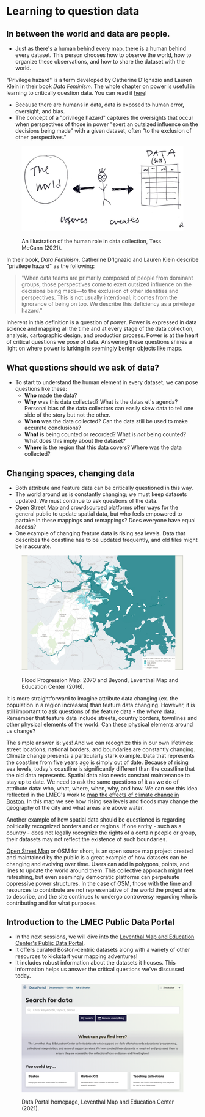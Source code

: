 

# Learning to question data

## In between the world and data are people.

* Just as there's a human behind every map, there is a human behind every dataset. This person chooses how to observe the world, how to organize these observations, and how to share the dataset with the world.

<aside>

"Privilege hazard" is a term developed by Catherine D'Ignazio and Lauren Klein in their book *Data Feminism*. The whole chapter on power is useful in learning to critically question data.  You can read it [here](https://data-feminism.mitpress.mit.edu/pub/vi8obxh7/release/3)!

</aside>

* Because there are humans in data, data is exposed to human error, oversight, and bias.
* The concept of a "privilege hazard" captures the oversights that occur when perspectives of those in power "exert an outsized influence on the decisions being made" with a given dataset, often "to the exclusion of other perspectives."  

<figure>

![An illustration of the human role in data collection](./media/human-in-data.png)

<figcaption>

An illustration of the human role in data collection, Tess McCann (2021).

</figcaption>
</figure>

<Hideable title = "Read more about the privilege hazard">

In their book, *Data Feminism*, Catherine D'Ignazio and Lauren Klein describe "privilege hazard" as the following:
> "When data teams are primarily composed of people from dominant groups, those perspectives come to exert outsized influence on the decisions being made—to the exclusion of other identities and perspectives. This is not usually intentional; it comes from the ignorance of being on top. We describe this deficiency as a privilege hazard."

Inherent in this definition is a question of *power*. Power is expressed in data science and mapping all the time and at every stage of the data collection, analysis, cartographic design, and production process. Power is at the heart of critical questions we pose of data. Answering these questions shines a light on where power is lurking in seemingly benign objects like maps.   

</Hideable>

## What questions should we ask of data?

* To start to understand the human element in every dataset, we can pose questions like these:  
    * **Who** made the data?
    * **Why** was this data collected? What is the datas et's agenda? Personal bias of the data collectors can easily skew data to tell one side of the story but not the other.
    * **When** was the data collected? Can the data still be used to make accurate conclusions?
    * **What** is being counted or recorded? What is *not* being counted? What does this imply about the dataset?
    * **Where** is the region that this data covers? Where was the data collected?


## Changing spaces, changing data

* Both attribute and feature data can be critically questioned in this way.
* The world around us is constantly changing; we must keep datasets updated. We must continue to ask questions of the data.
*  Open Street Map and crowdsourced platforms offer ways for the general public to update spatial data, but who feels empowered to partake in these mappings and remappings? Does everyone have equal access?  
* One example of changing feature data is rising sea levels. Data that describes the coastline has to be updated frequently, and old files might be inaccurate.

<figure>

 ![A map showing flood progression in Boston](./media/BostonFloodProgressionMap.jpeg)

 <figcaption>

Flood Progression Map: 2070 and Beyond, Leventhal Map and Education Center (2016).

</figcaption>
</figure>

<hideable Title = "Read more about changing spaces">

It is more straightforward to imagine attribute data changing (ex. the population in a region increases) than feature data changing. However, it is still important to ask questions of the feature data - the *where* data. Remember that feature data include streets, country borders, townlines and other physical elements of the world. Can these physical elements around us change?

The simple answer is: yes! And we can recognize this in our own lifetimes: street locations, national borders, and boundaries are constantly changing. Climate change presents a particularly stark example. Data that represents the coastline from five years ago is simply out of date. Because of rising sea levels, today's coastline is significantly different than the coastline that the old data represents. Spatial data also needs constant maintenance to stay up to date. We need to ask the same questions of it as we do of attribute data: who, what, where, when, why, and how. We can see this idea reflected in the LMEC's work to [map the effects of climate change in Boston](https://collections.leventhalmap.org/map-sets/191).  In this map we see how rising sea levels and floods may change the geography of the city and what areas are above water.

Another example of how spatial data should be questioned is regarding politically recognized borders and or regions. If one entity - such as a country - does not legally recognize the rights of a certain people or group, their datasets may not reflect the existence of such boundaries.

[Open Street Map](https://www.openstreetmap.org/#map=5/38.007/-95.844) or OSM for short, is an open source map project created and maintained by the public is a great example of how datasets can be changing and evolving over time. Users can add in polygons, points, and lines to update the world around them. This collective approach might feel refreshing, but even seemingly democratic platforms can perpetuate oppressive power structures. In the case of OSM, those with the time and resources to contribute are not representative of the world the project aims to describe, and the site continues to undergo controversy regarding who is contributing and for what purposes.

</hideable>

## Introduction to the LMEC Public Data Portal

* In the next sessions, we will dive into the [Leventhal Map and Education Center's Public Data Portal](data.leventhalmap.org).
* It offers curated Boston-centric datasets along with a variety of other resources to kickstart your mapping adventures!
* It includes robust information about the datasets it houses. This information helps us answer the critical questions we've discussed today.

<figure>

![A screenshot of the Data Portal homepage](./media/DataPortalHomepage.png)

<figcaption>

Data Portal homepage, Leventhal Map and Education Center (2021).

</figcaption>

</figure>

<Quizlet
    title="Check your understanding"
    :questions="[
        {text: 'Datasets never have to be updated or altered; once they\'re made, they remain accurate for all time.',
        answers: [
            {text: 'True'},
            {text: 'False', correct: true}
        ]},
        {text: 'Computers can update data automatically, without human input.',
        answers: [
            {text: 'True'},
            {text: 'False', correct: true}
        ]
        }
    ]"
/>
